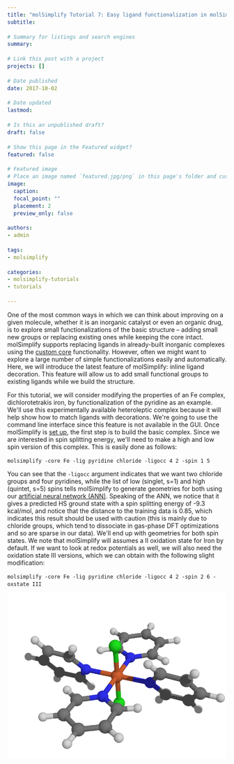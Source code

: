 ```yaml
---
title: "molSimplify Tutorial 7: Easy ligand functionalization in molSimplify"
subtitle: 

# Summary for listings and search engines
summary: 

# Link this post with a project
projects: []

# Date published
date: 2017-10-02

# Date updated
lastmod: 

# Is this an unpublished draft?
draft: false

# Show this page in the Featured widget?
featured: false

# Featured image
# Place an image named `featured.jpg/png` in this page's folder and customize its options here.
image:
  caption: 
  focal_point: ""
  placement: 2
  preview_only: false

authors:
- admin

tags:
- molsimplify

categories:
- molsimplify-tutorials
- tutorials

---
```

One of the most common ways in which we can think about improving on a given molecule, whether it is an inorganic catalyst or even an organic drug, is to explore small functionalizations of the basic structure – adding small new groups or replacing existing ones while keeping the core intact. molSimplify supports replacing ligands in already-built inorganic complexes using the [custom core](../2016-12-25-molsimplify-tutorial-3-custom-core-functionalization/) functionality. However, often we might want to explore a large number of simple functionalizations easily and automatically. Here, we will introduce the latest feature of molSimplify: inline ligand decoration. This feature will allow us to add small functional groups to existing ligands while we build the structure.


For this tutorial, we will consider modifying the properties of an Fe complex, dichlorotetrakis iron, by functionalization of the pyridine as an example. We'll use this experimentally available heteroleptic complex because it will help show how to match ligands with decorations. We're going to use the command line interface since this feature is not available in the GUI. Once molSimplify is [set up](../2021-10-27-installing-molsimplify/), the first step is to build the basic complex. Since we are interested in spin splitting energy, we'll need to make a high and low spin version of this complex. This is easily done as follows:


`molsimplify -core Fe -lig pyridine chloride -ligocc 4 2 -spin 1 5` 


You can see that the `-ligocc` argument indicates that we want two chloride groups and four pyridines, while the list of low (singlet, s=1) and high (quintet, s=5) spins tells molSimplify to generate geometries for both using our  [artificial neural network (ANN)](../2017-02-27-molsimplify-tutorial-5-using-machine-learning-build-better-structures-0/). Speaking of the ANN, we notice that it gives a predicted HS ground state with a spin splitting energy of -9.3 kcal/mol, and notice that the distance to the training data is 0.85, which indicates this result should be used with caution (this is mainly due to chloride groups, which tend to dissociate in gas-phase DFT optimizations and so are sparse in our data). We'll end up with geometries for both spin states. We note that molSimplify will assumes a II oxidation state for Iron by default. If we want to look at redox potentials as well, we will also need the oxidation state III versions, which we can obtain with the following slight modification:


`molsimplify -core Fe -lig pyridine chloride -ligocc 4 2 -spin 2 6 -oxstate III`


![](basic.png)



<!--/*--><![CDATA[/* ><!--*/

p { margin-bottom: 0.1in; direction: ltr; line-height: 120%; text-align: left; }a:link { }
/*--><!]]>*/



Remember to choose correct spin multiplicities to account for the one fewer electrons relative to Fe(II)! We see the ANN again predicts a HS ground state with a splitting energy of -6.6 kcal/mol. If we run single point calculations on these structures in Terachem, we find spin splitting energies of -20 kcal/mol and -13 kcal/mol respectively – remember that our ANN predicts properties of optimized structures, and we use the single point calculations here because they are much faster, but cannot be relied upon in general. We will assume that it suffices here and that we can assume the complex is high spin in general. We find that the high spin to high spin ionization potential based on single points is 5.2 eV. Let’s see if we can alter this value by functionalizing our ligand.


**Decorating a single site in a single ligand:**




<!--/*--><![CDATA[/* ><!--*/

p { margin-bottom: 0.1in; direction: ltr; line-height: 120%; text-align: left; }a:link { }
/*--><!]]>*/



Consider our pyridine ligand (you can use *draw ligand* from the GUI to get a quick picture for an arbitrary ligand). This view was produced in pymol, where you can view atom indicies by setting the label to atom index:


![](lpyr.png)


 




<!--/*--><![CDATA[/* ><!--*/

p { margin-bottom: 0.1in; direction: ltr; line-height: 120%; text-align: left; }a:link { }
/*--><!]]>*/



Let us replace the hydrogen in position 7 with a chloride group. We have implemented a simple syntax to control exact placement, and it works as follows. We need to give two arguments: a SMILES string describing the functionalization, and an index telling us where to place the group. The first atom in the SMILES string will be the new joining atom, and the atom given in the decoration index will be the atom to replace:




<!--/*--><![CDATA[/* ><!--*/

p { margin-bottom: 0.1in; direction: ltr; line-height: 120%; text-align: left; }a:link { }
/*--><!]]>*/



`molsimplify -core Fe -lig pyridine chloride -ligocc 4 2 -decoration Cl -decoration_index 7`


`![](pyr_cl.png)`![](basic_cl.png)


 


We notice that the decoration ends up on the first ligand that we listed (pyridine).


**Decorating multiple sites in a single ligand:**


We can also add multiple groups. We’re going to add a CO group at the 9 position as well. We can do this by providing a pair of SMILES strings and a pair of indices. In order to avoid ambiguity in the case with multiple ligands, you need to group these with brackets:




<!--/*--><![CDATA[/* ><!--*/

p { margin-bottom: 0.1in; direction: ltr; line-height: 120%; text-align: left; }a:link { }
/*--><!]]>*/



`molsimplify -core Fe -lig pyridine chloride -ligocc 4 2 -decoration [Cl,CO] -decoration_index [7,9]`


![](only_pyr_cl_co.png)![](pyr_cl_co.png)


 



<!--/*--><![CDATA[/* ><!--*/

p { margin-bottom: 0.1in; direction: ltr; line-height: 120%; text-align: left; }a:link { }
/*--><!]]>*/



We can see that our decoration is applied to all the pyridine ligands. Let's see how this functionalization performs, generating both ox II and III complexes in the same way as before and computing their properties. We find that the addition of these groups raises the ionization potential by about 1 eV, up to 6.13 eV (based on high spin to high spin II -> III transition).


**Decorating a single site in multiple ligands:**



<!--/*--><![CDATA[/* ><!--*/

p { margin-bottom: 0.1in; direction: ltr; line-height: 120%; text-align: left; }a:link { }
/*--><!]]>*/



Additions to multiple liga1nds can be done by giving a list of SMILES and locations, separated by a space. We will demonstrate how this would work with the following example, where we have given 3 different pyridine molecules as ligands:


`molsimplify -core Fe -lig pyridine pyridine pyridine chloride -ligocc 1 1 2 2 -decoration Cl CO -decoration_index 7 9`


The three repeats of pyridine, and the three matching `–ligocc` values, are needed because we have three different types of pyridine. This will produce one pyridine with the Cl decoration at position 7, one pyridine with the decoration at position 9 and 2 pyridines with no decoration, which gives the following result:


`![](compl.png)`


I hope you found this structure building tutorial helpful. If you have any questions about this tutorial or molsimplify, please [email us](mailto:molsimplify@mit.edu?subject=molsimplify%20ligand%20functionalization%20tutorial%20questions)!


